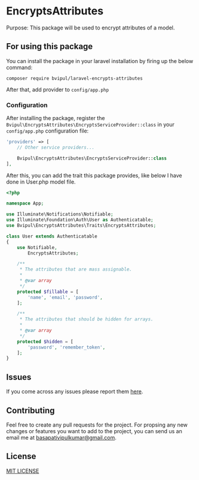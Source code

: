 # EncryptsAttributes

Purpose: This package will be used to encrypt attributes of a model.

## For using this package

You can install the package in your laravel installation by firing up the below command:

`composer require bvipul/laravel-encrypts-attributes`

After that, add provider to `config/app.php`

### Configuration

After installing the package, register the `Bvipul\EncryptsAttributes\EncryptsServiceProvider::class` in your `config/app.php` configuration file:

```php
'providers' => [
    // Other service providers...

    Bvipul\EncryptsAttributes\EncryptsServiceProvider::class
],
```
After this, you can add the trait this package provides, like below I have done in User.php model file.

```php
<?php

namespace App;

use Illuminate\Notifications\Notifiable;
use Illuminate\Foundation\Auth\User as Authenticatable;
use Bvipul\EncryptsAttributes\Traits\EncryptsAttributes;

class User extends Authenticatable
{
    use Notifiable,
        EncryptsAttributes;

    /**
     * The attributes that are mass assignable.
     *
     * @var array
     */
    protected $fillable = [
        'name', 'email', 'password',
    ];

    /**
     * The attributes that should be hidden for arrays.
     *
     * @var array
     */
    protected $hidden = [
        'password', 'remember_token',
    ];
}

```
## Issues

If you come across any issues please report them [here](https://github.com/bvipul/LaravelEncryptsAttributes/issues).

## Contributing
Feel free to create any pull requests for the project. For propsing any new changes or features you want to add to the project, you can send us an email me at basapativipulkumar@gmail.com.

## License

[MIT LICENSE](https://github.com/bvipul/LaravelEncryptsAttributes/blob/master/LICENSE.txt)
